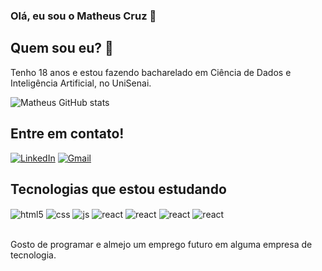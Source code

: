 ### Olá, eu sou o Matheus Cruz 👋

## Quem sou eu? 💭
Tenho 18 anos e estou fazendo bacharelado em Ciência de Dados e Inteligência Artificial, no UniSenai.

![Matheus GitHub stats](https://github-readme-stats.vercel.app/api?username=Matheus-S-Cruz&show_icons=true&theme=radical)

## Entre em contato!
[![LinkedIn](https://img.shields.io/badge/LinkedIn-0077B5?style=for-the-badge&logo=linkedin&logoColor=white)](https://www.linkedin.com/in/matheus-cruz-12ab9a248/)
[![Gmail](https://img.shields.io/badge/Gmail-D14836?style=for-the-badge&logo=gmail&logoColor=white)](mailto:quiusteteu@gmail.com)


## Tecnologias que estou estudando
<div style="display: inline_block">
  <img align="center" alt="html5" src="https://img.shields.io/badge/HTML5-E34F26?style=for-the-badge&logo=html5&logoColor=white" />
  <img align="center" alt="css" src="https://img.shields.io/badge/CSS3-1572B6?style=for-the-badge&logo=css3&logoColor=white" />
  <img align="center" alt="js" src="https://img.shields.io/badge/JavaScript-F7DF1E?style=for-the-badge&logo=javascript&logoColor=black" />
  <img align="center" alt="react" src="https://img.shields.io/badge/React-20232A?style=for-the-badge&logo=react&logoColor=61DAFB" />
  <img align="center" alt="react" src="https://img.shields.io/badge/Java-ED8B00?style=for-the-badge&logo=openjdk&logoColor=white" />
  <img align="center" alt="react" src="https://img.shields.io/badge/python-3670A0?style=for-the-badge&logo=python&logoColor=ffdd54" />
  <img align="center" alt="react" src="https://img.shields.io/badge/MySQL-4479A1?style=for-the-badge&logo=mysql&logoColor=white" />
</div><br/>

Gosto de programar e almejo um emprego futuro em alguma empresa de tecnologia.
